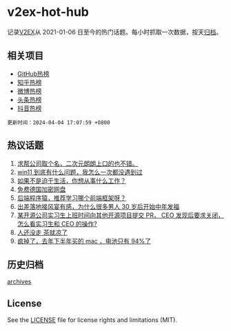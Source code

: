# v2ex-hot-hub

 记录[V2EX](https://www.v2ex.com/)从 2021-01-06 日至今的热门话题。每小时抓取一次数据，按天[归档](archives)。
 
 ## 相关项目

- [GitHub热榜](https://github.com/lonnyzhang423/github-hot-hub)
- [知乎热榜](https://github.com/lonnyzhang423/zhihu-hot-hub)
- [微博热榜](https://github.com/lonnyzhang423/weibo-hot-hub)
- [头条热榜](https://github.com/lonnyzhang423/toutiao-hot-hub)
- [抖音热榜](https://github.com/lonnyzhang423/douyin-hot-hub)


 `更新时间：2024-04-04 17:07:59 +0800`

## 热议话题

1. [求帮公司取个名，二次元朗朗上口的也不错。](https://www.v2ex.com/t/1029528)
1. [win11 到底有什么问题，我怎么一次都没遇到过](https://www.v2ex.com/t/1029637)
1. [如果不是迫于生活，你想从事什么工作？](https://www.v2ex.com/t/1029673)
1. [免费德国加密网盘](https://www.v2ex.com/t/1029584)
1. [后端程序猿，推荐学习哪个前端框架呀？](https://www.v2ex.com/t/1029575)
1. [出差落地接风宴有感，为什么很多男人 30 岁后开始中年发福](https://www.v2ex.com/t/1029640)
1. [某开源公司实习生上班时间向其他开源项目提交 PR， CEO 发现后要求关闭，怎么看实习生和 CEO 的操作?](https://www.v2ex.com/t/1029659)
1. [人还没走 茶就凉了](https://www.v2ex.com/t/1029556)
1. [疯掉了，去年下半年买的 mac ，电池只有 94%了](https://www.v2ex.com/t/1029569)

## 历史归档

[archives](archives)

## License

See the [LICENSE](LICENSE) file for license rights and limitations (MIT).
